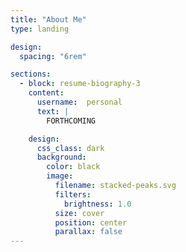 ```yaml
---
title: "About Me"
type: landing

design:
  spacing: "6rem"

sections:
  - block: resume-biography-3
    content:
      username:  personal 
      text: |
        FORTHCOMING

    design:
      css_class: dark
      background:
        color: black
        image:
          filename: stacked-peaks.svg
          filters:
            brightness: 1.0
          size: cover
          position: center
          parallax: false
---
```

